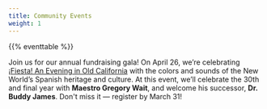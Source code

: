 ```yaml
---
title: Community Events
weight: 1
---
```


{{% eventtable %}}

Join us for our annual fundraising gala!  On April 26, we’re celebrating
[¡Fiesta! An Evening in Old California](./events/fiesta) with the colors and
sounds of the New World’s Spanish heritage and culture.  At this event, we’ll
celebrate the 30th and final year with **Maestro Gregory Wait**, and welcome his
successor, **Dr. Buddy James**.  Don't miss it — register by March 31!
